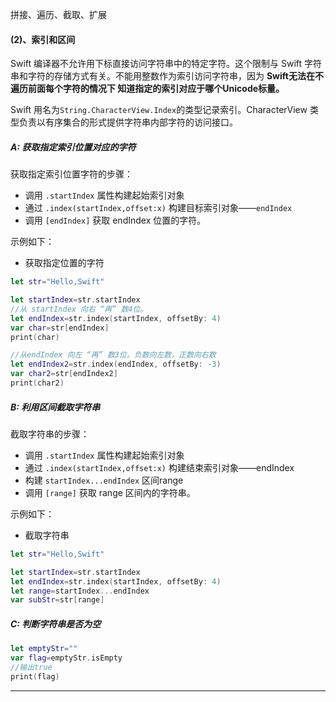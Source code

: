 拼接、遍历、截取、扩展



#### (2)、索引和区间

Swift 编译器不允许用下标直接访问字符串中的特定字符。这个限制与 Swift 字符串和字符的存储方式有关。不能用整数作为索引访问字符串，因为 **Swift无法在不遍历前面每个字符的情况下 知道指定的索引对应于哪个Unicode标量。** 

Swift 用名为`String.CharacterView.Index`的类型记录索引。CharacterView 类型负责以有序集合的形式提供字符串内部字符的访问接口。

##### A: 获取指定索引位置对应的字符

获取指定索引位置字符的步骤：

- 调用 `.startIndex` 属性构建起始索引对象
- 通过 `.index(startIndex,offset:x)` 构建目标索引对象——`endIndex `
- 调用 `[endIndex]` 获取 endIndex 位置的字符。 

示例如下：

* 获取指定位置的字符

```swift
let str="Hello,Swift"

let startIndex=str.startIndex
//从 startIndex 向右 “再” 数4位。
let endIndex=str.index(startIndex, offsetBy: 4)
var char=str[endIndex]
print(char)

//从endIndex 向左 “再” 数3位。负数向左数，正数向右数
let endIndex2=str.index(endIndex, offsetBy: -3)
var char2=str[endIndex2]
print(char2)
```

##### B: 利用区间截取字符串




截取字符串的步骤：

- 调用 `.startIndex` 属性构建起始索引对象
- 通过 `.index(startIndex,offset:x)` 构建结束索引对象——endIndex 
- 构建 `startIndex...endIndex` 区间range
- 调用 `[range]` 获取 range 区间内的字符串。 

示例如下：

* 截取字符串

```swift
let str="Hello,Swift"

let startIndex=str.startIndex
let endIndex=str.index(startIndex, offsetBy: 4)
let range=startIndex...endIndex
var subStr=str[range]
```

##### C: 判断字符串是否为空

```swift
let emptyStr=""
var flag=emptyStr.isEmpty
//输出true
print(flag)
```
---